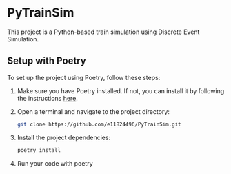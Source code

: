 # PyTrainSim

This project is a Python-based train simulation using Discrete Event Simulation.

## Setup with Poetry

To set up the project using Poetry, follow these steps:

1. Make sure you have Poetry installed. If not, you can install it by following the instructions [here](https://python-poetry.org/docs/#installation).

2. Open a terminal and navigate to the project directory:

    ```bash
    git clone https://github.com/e11824496/PyTrainSim.git
    ```

3. Install the project dependencies:

    ```bash
    poetry install
    ```

4. Run your code with poetry
